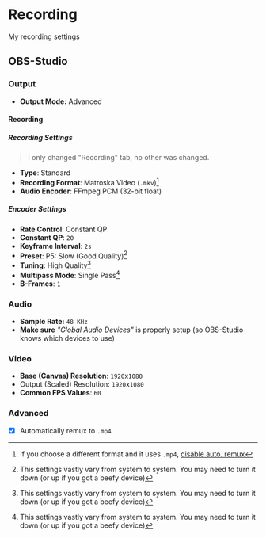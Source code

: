 # Recording

My recording settings

## OBS-Studio

### Output

- **Output Mode:** Advanced

#### Recording

##### Recording Settings

> I only changed "Recording" tab, no other was changed.

- **Type**: Standard
- **Recording Format**: Matroska Video (`.mkv`)[^1]
- **Audio Encoder**: FFmpeg PCM (32-bit float)

##### Encoder Settings

- **Rate Control**: Constant QP
- **Constant QP**: `20`
- **Keyframe Interval**: `2s`
- **Preset**: P5: Slow (Good Quality)[^2]
- **Tuning**: High Quality[^2]
- **Multipass Mode**: Single Pass[^2]
- **B-Frames**: `1`

### Audio

- **Sample Rate:** `48 KHz`
- **Make sure** _"Global Audio Devices"_ is properly setup (so OBS-Studio knows which devices to use)

### Video

- **Base (Canvas) Resolution**: `1920`x`1080`
- Output (Scaled) Resolution: `1920`x`1080`
- **Common FPS Values**: `60`

### Advanced

- [X] Automatically remux to `.mp4`

[^1]: If you choose a different format and it uses `.mp4`, [disable auto. remux](#advanced)
[^2]: This settings vastly vary from system to system. You may need to turn it down (or up if you got a beefy device)
